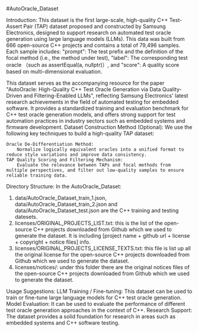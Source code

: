 #AutoOracle_Dataset

Introduction: 
This dataset is the first large-scale, high-quality C++ Test-Assert Pair (TAP) dataset proposed and constructed by Samsung Electronics, designed to support research on automated test oracle generation using large language models (LLMs). This data was built from 666 open-source C++ projects and contains a total of 79,496 samples. 
Each sample includes: 
	"prompt": The test prefix and the definition of the focal method (i.e., the method under test),
	"label": The corresponding test oracle （such as assertEqual(a, nullptr)）, and
	"score": A quality score based on multi-dimensional evaluation.

This dataset serves as the accompanying resource for the paper "AutoOracle: High-Quality C++ Test Oracle Generation via Data Quality-Driven and Filtering-Enabled LLMs", reflecting Samsung Electronics' latest research achievements in the field of automated testing for embedded software. It provides a standardized training and evaluation benchmark for C++ test oracle generation models, and offers strong support for test automation practices in industry sectors such as embedded systems and firmware development.
Dataset Construction Method (Optional):
We use the following key techniques to build a high-quality TAP dataset:

	Oracle De-Differentiation Method:
        Normalize logically equivalent oracles into a unified format to reduce style variations and improve data consistency.
	TAP Quality Scoring and Filtering Mechanism:
        Evaluate the relevance between TAPs and focal methods from multiple perspectives, and filter out low-quality samples to ensure reliable training data.

Directory Structure:
In the AutoOracle_Dataset:
1. data/AutoOracle_Dataset_train_1.json, data/AutoOracle_Dataset_train_2.json and data/AutoOracle_Dataset_test.json are the C++ training and testing datesets.
2. licenses/ORIGINAL_PROJECTS_LIST.txt:  this is the list of the open-source C++ projects downloaded from Github which we used to generate the dataset. It is including [project name + github url + license + copyright + notice files] info.
3. licenses/ORIGINAL_PROJECTS_LICENSE_TEXTS.txt:  this file is list up all the original license for the open-source C++ projects downloaded from Github which we used to generate the dataset.
4. licenses/notices/: under this folder there are the original notices files of the open-source C++ projects downloaded from Github which we used to generate the dataset.

Usage Suggestions:
	LLM Training / Fine-tuning:
        This dataset can be used to train or fine-tune large language models for C++ test oracle generation.
	Model Evaluation:
        It can be used to evaluate the performance of different test oracle generation approaches in the context of C++.
	Research Support:
        The dataset provides a solid foundation for research in areas such as embedded systems and C++ software testing.

